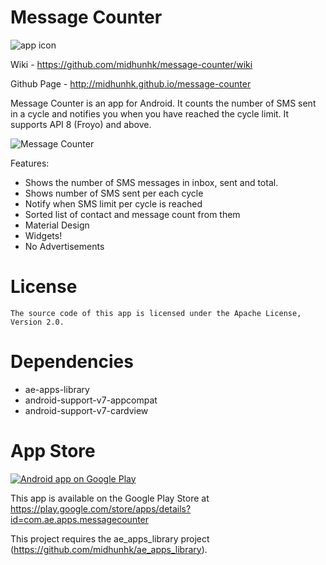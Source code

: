 Message Counter
===============
<img alt="app icon" src="https://github.com/midhunhk/message-counter/blob/master/v2/MessageCounter/res/drawable-xhdpi/ic_launcher.png"/>

Wiki - https://github.com/midhunhk/message-counter/wiki

Github Page - http://midhunhk.github.io/message-counter

Message Counter is an app for Android. It counts the number of SMS sent in a cycle and notifies you when you have reached the cycle limit. It supports API 8 (Froyo) and above.

<img alt="Message Counter" src="https://github.com/midhunhk/message-counter/blob/master/v2/screen-shots/en-01-hero_framed.png" />

Features:
- Shows the number of SMS messages in inbox, sent and total.
- Shows number of SMS sent per each cycle
- Notify when SMS limit per cycle is reached
- Sorted list of contact and message count from them
- Material Design
- Widgets!
- No Advertisements
 
License
=======
    The source code of this app is licensed under the Apache License, Version 2.0.

Dependencies
============
 - ae-apps-library
 - android-support-v7-appcompat
 - android-support-v7-cardview

App Store
=========

<a href="https://play.google.com/store/apps/details?id=com.ae.apps.messagecounter">
  <img alt="Android app on Google Play"
       src="https://developer.android.com/images/brand/en_app_rgb_wo_45.png" />
</a>

This app is available on the Google Play Store at https://play.google.com/store/apps/details?id=com.ae.apps.messagecounter

This project requires the ae_apps_library project (https://github.com/midhunhk/ae_apps_library).
